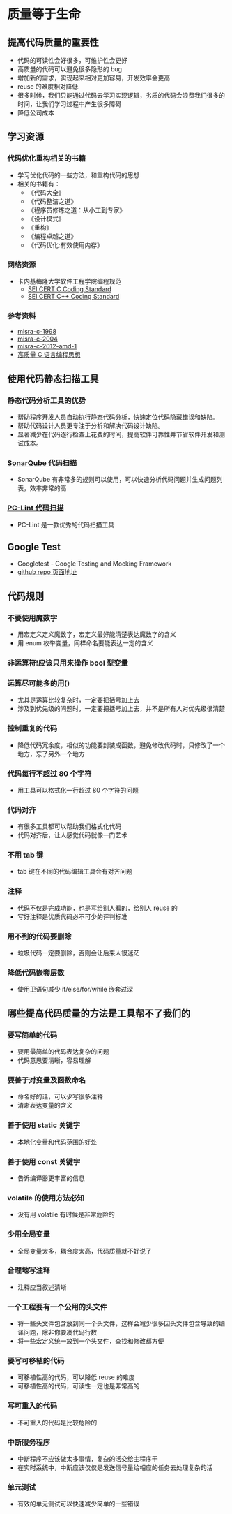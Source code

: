 # 质量等于生命

## 提高代码质量的重要性

- 代码的可读性会好很多，可维护性会更好
- 高质量的代码可以避免很多隐形的 bug
- 增加新的需求，实现起来相对更加容易，开发效率会更高
- reuse 的难度相对降低
- 很多时候，我们只能通过代码去学习实现逻辑，劣质的代码会浪费我们很多的时间，让我们学习过程中产生很多障碍
- 降低公司成本

## 学习资源

### 代码优化重构相关的书籍

- 学习优化代码的一些方法，和重构代码的思想
- 相关的书籍有：
  - 《代码大全》
  - 《代码整洁之道》
  - 《程序员修炼之道：从小工到专家》
  - 《设计模式》
  - 《重构》
  - 《编程卓越之道》
  - 《代码优化:有效使用内存》

### 网络资源

- 卡内基梅隆大学软件工程学院编程规范
  - [SEI CERT C Coding Standard](https://wiki.sei.cmu.edu/confluence/display/c/SEI+CERT+C+Coding+Standard)
  - [SEI CERT C++ Coding Standard](https://wiki.sei.cmu.edu/confluence/pages/viewpage.action?pageId=88046682)

### 参考资料

- [misra-c-1998](doc/misra-c-1998.pdf)
- [misra-c-2004](doc/misra-c-2004.pdf)
- [misra-c-2012-amd-1](doc/misra-c-2012-amd-1.pdf)
- [高质量 C 语言编程思想](doc/高质量C语言编程思想.doc)

## 使用代码静态扫描工具

### 静态代码分析工具的优势

- 帮助程序开发人员自动执行静态代码分析，快速定位代码隐藏错误和缺陷。
- 帮助代码设计人员更专注于分析和解决代码设计缺陷。
- 显著减少在代码逐行检查上花费的时间，提高软件可靠性并节省软件开发和测试成本。

### [SonarQube 代码扫描](https://www.sonarqube.org/)

- SonarQube 有非常多的规则可以使用，可以快速分析代码问题并生成问题列表，效率非常的高

### [PC-Lint 代码扫描](https://www.gimpel.com/)

- PC-Lint 是一款优秀的代码扫描工具

## Google Test

- Googletest - Google Testing and Mocking Framework
- [github repo 页面地址](https://github.com/google/googletest)

## 代码规则

### 不要使用魔数字

- 用宏定义定义魔数字，宏定义最好能清楚表达魔数字的含义
- 用 enum 枚举变量，同样命名要能表达一定的含义

### 非运算符!应该只用来操作 bool 型变量

### 运算尽可能多的用()

- 尤其是运算比较复杂时，一定要把括号加上去
- 涉及到优先级的问题时，一定要把括号加上去，并不是所有人对优先级很清楚

### 控制重复的代码

- 降低代码冗余度，相似的功能要封装成函数，避免修改代码时，只修改了一个地方，忘了另外一个地方

### 代码每行不超过 80 个字符

- 用工具可以格式化一行超过 80 个字符的问题

### 代码对齐

- 有很多工具都可以帮助我们格式化代码
- 代码对齐后，让人感觉代码就像一门艺术

### 不用 tab 键

- tab 键在不同的代码编辑工具会有对齐问题

### 注释

- 代码不仅是完成功能，也是写给别人看的，给别人 reuse 的
- 写好注释是优质代码必不可少的评判标准

### 用不到的代码要删除

- 垃圾代码一定要删除，否则会让后来人很迷茫

### 降低代码嵌套层数

- 使用卫语句减少 if/else/for/while 嵌套过深

## 哪些提高代码质量的方法是工具帮不了我们的

### 要写简单的代码

- 要用最简单的代码表达复杂的问题
- 代码意思要清晰，容易理解

### 要善于对变量及函数命名

- 命名好的话，可以少写很多注释
- 清晰表达变量的含义

### 善于使用 static 关键字

- 本地化变量和代码范围的好处

### 善于使用 const 关键字

- 告诉编译器更丰富的信息

### volatile 的使用方法必知

- 没有用 volatile 有时候是非常危险的

### 少用全局变量

- 全局变量太多，耦合度太高，代码质量就不好说了

### 合理地写注释

- 注释应当叙述清晰

### 一个工程要有一个公用的头文件

- 将一些头文件包含放到同一个头文件，这样会减少很多因头文件包含导致的编译问题，除非你要凑代码行数
- 将一些宏定义统一放到一个头文件，查找和修改都方便

### 要写可移植的代码

- 可移植性高的代码，可以降低 reuse 的难度
- 可移植性高的代码，可读性一定也是非常高的

### 写可重入的代码

- 不可重入的代码是比较危险的

### 中断服务程序

- 中断程序不应该做太多事情，复杂的活交给主程序干
- 在实时系统中，中断应该仅仅是发送信号量给相应的任务去处理复杂的活

### 单元测试

- 有效的单元测试可以快速减少简单的一些错误

